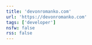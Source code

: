 ```yaml
---
title: 'devonromanko.com'
url: 'https://devonromanko.com'
tags: ['developer']
nsfw: false
rss: false
---
```

